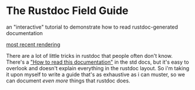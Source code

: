 # The Rustdoc Field Guide

an "interactive" tutorial to demonstrate how to read rustdoc-generated documentation

[most recent rendering](https://tonberry.quietmisdreavus.net/rustdoc-guide/tutorial/)

There are a lot of little tricks in rustdoc that people often don't know. There's a ["How to read
this documentation"][std-how] in the std docs, but it's easy to overlook and doesn't explain
everything in the rustdoc layout. So i'm taking it upon myself to write a guide that's as exhaustive
as i can muster, so we can document *even more* things that rustdoc does.

[std-how]: https://doc.rust-lang.org/std/#how-to-read-this-documentation
